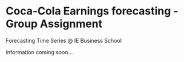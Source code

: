 # Coca-Cola Earnings forecasting - Group Assignment
Forecasting Time Series @ IE Business School

Information coming soon...
